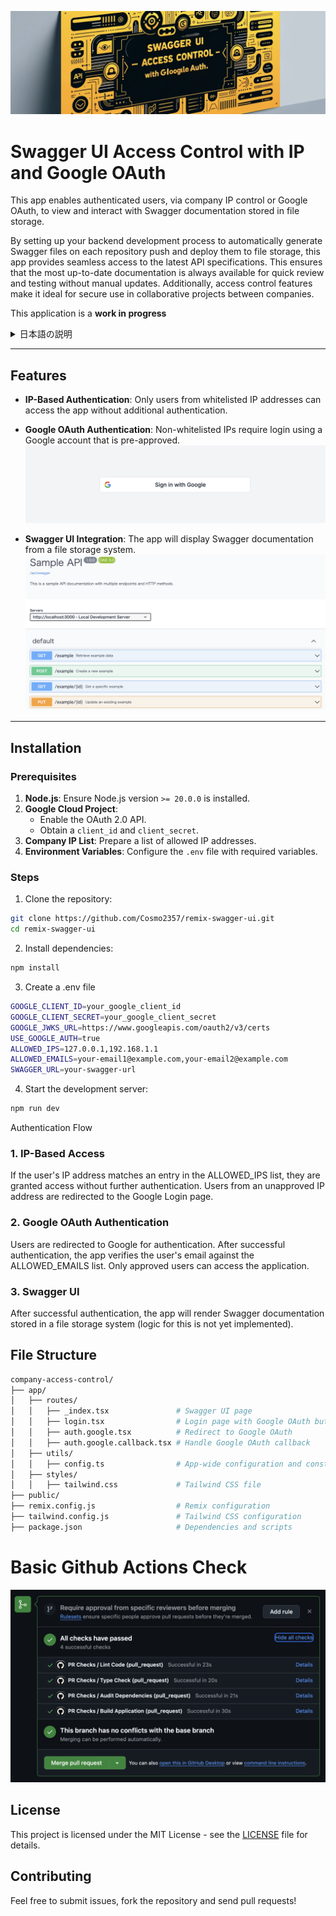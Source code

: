 ![GHEADER](readmeAssets/header.png)   
# Swagger UI Access Control with IP and Google OAuth

This app enables authenticated users, via company IP control or Google OAuth, to view and interact with Swagger documentation stored in file storage.

By setting up your backend development process to automatically generate Swagger files on each repository push and deploy them to file storage, this app provides seamless access to the latest API specifications. This ensures that the most up-to-date documentation is always available for quick review and testing without manual updates. Additionally, access control features make it ideal for secure use in collaborative projects between companies.

This application is a **work in progress** 
<details>
  <summary>日本語の説明</summary>
  
  このアプリは、会社のIP制御やGoogle OAuthを利用して認証されたユーザーが、ファイルストレージに保存されたSwaggerドキュメントを閲覧・操作できるものです。  
  バックエンドの開発プロセスにおいて、リポジトリへのPUSH時にSwaggerファイルを自動生成し、ファイルストレージに保存しておくことで、このアプリから常に最新のAPI仕様書に簡単にアクセスできます。  
  この仕組みにより、迅速な確認やテストが可能になります。また、アクセス制御機能により、会社間の共同開発でも安全に利用できます。
  
</details>




---

## Features

- **IP-Based Authentication**: Only users from whitelisted IP addresses can access the app without additional authentication.
- **Google OAuth Authentication**: Non-whitelisted IPs require login using a Google account that is pre-approved.
![Google Login](readmeAssets/googleLogIn.png)   

- **Swagger UI Integration**: The app will display Swagger documentation from a file storage system.
![Swagger UI](readmeAssets/swagger.png)   

---

## Installation

### Prerequisites

1. **Node.js**: Ensure Node.js version `>= 20.0.0` is installed.
2. **Google Cloud Project**:
   - Enable the OAuth 2.0 API.
   - Obtain a `client_id` and `client_secret`.
3. **Company IP List**: Prepare a list of allowed IP addresses.
4. **Environment Variables**: Configure the `.env` file with required variables.

### Steps

1. Clone the repository:
```bash
git clone https://github.com/Cosmo2357/remix-swagger-ui.git
cd remix-swagger-ui
```

2. Install dependencies:
```bash
npm install
```

3. Create a .env file
```bash
GOOGLE_CLIENT_ID=your_google_client_id
GOOGLE_CLIENT_SECRET=your_google_client_secret
GOOGLE_JWKS_URL=https://www.googleapis.com/oauth2/v3/certs
USE_GOOGLE_AUTH=true
ALLOWED_IPS=127.0.0.1,192.168.1.1
ALLOWED_EMAILS=your-email1@example.com,your-email2@example.com
SWAGGER_URL=your-swagger-url
```

4. Start the development server:
```bash
npm run dev
```

Authentication Flow
### 1. IP-Based Access
If the user's IP address matches an entry in the ALLOWED_IPS list, they are granted access without further authentication.
Users from an unapproved IP address are redirected to the Google Login page.
### 2. Google OAuth Authentication
Users are redirected to Google for authentication.
After successful authentication, the app verifies the user's email against the ALLOWED_EMAILS list.
Only approved users can access the application.
### 3. Swagger UI
After successful authentication, the app will render Swagger documentation stored in a file storage system (logic for this is not yet implemented).

## File Structure
```bash
company-access-control/
├── app/
│   ├── routes/
│   │   ├── _index.tsx               # Swagger UI page
│   │   ├── login.tsx                # Login page with Google OAuth button
│   │   ├── auth.google.tsx          # Redirect to Google OAuth
│   │   ├── auth.google.callback.tsx # Handle Google OAuth callback
│   ├── utils/
│   │   ├── config.ts                # App-wide configuration and constants
│   ├── styles/
│   │   ├── tailwind.css             # Tailwind CSS file
├── public/
├── remix.config.js                  # Remix configuration
├── tailwind.config.js               # Tailwind CSS configuration
├── package.json                     # Dependencies and scripts
```

# Basic Github Actions Check
![Swagger UI](readmeAssets/actions.png)   


## License

This project is licensed under the MIT License - see the [LICENSE](LICENSE) file for details.

## Contributing

Feel free to submit issues, fork the repository and send pull requests!

 